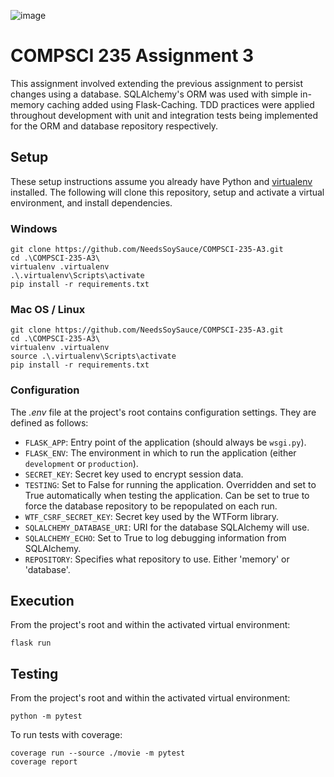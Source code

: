 
![image](https://user-images.githubusercontent.com/30617834/97424047-0921a500-1975-11eb-81d6-ccb01b80bb92.png)

# COMPSCI 235 Assignment 3

This assignment involved extending the previous assignment to persist changes using a database. SQLAlchemy's ORM was used with simple in-memory caching added using Flask-Caching. TDD practices were applied throughout development with unit and integration tests being implemented for the ORM and database repository respectively.

## Setup

These setup instructions assume you already have Python and [virtualenv](https://pypi.org/project/virtualenv/) installed. The following will clone this repository, setup and activate a virtual environment, and install dependencies.

### Windows

```shell script
git clone https://github.com/NeedsSoySauce/COMPSCI-235-A3.git
cd .\COMPSCI-235-A3\
virtualenv .virtualenv
.\.virtualenv\Scripts\activate
pip install -r requirements.txt
```

### Mac OS / Linux

```shell script
git clone https://github.com/NeedsSoySauce/COMPSCI-235-A3.git
cd .\COMPSCI-235-A3\
virtualenv .virtualenv
source .\.virtualenv\Scripts\activate
pip install -r requirements.txt
```

### Configuration

The *.env* file at the project's root contains configuration settings. They are defined as follows:

* `FLASK_APP`: Entry point of the application (should always be `wsgi.py`).
* `FLASK_ENV`: The environment in which to run the application (either `development` or `production`).
* `SECRET_KEY`: Secret key used to encrypt session data.
* `TESTING`: Set to False for running the application. Overridden and set to True automatically when testing the application. Can be set to true to force the database repository to be repopulated on each run.
* `WTF_CSRF_SECRET_KEY`: Secret key used by the WTForm library.
* `SQLALCHEMY_DATABASE_URI`: URI for the database SQLAlchemy will use.
* `SQLALCHEMY_ECHO`: Set to True to log debugging information from SQLAlchemy.
* `REPOSITORY`: Specifies what repository to use. Either 'memory' or 'database'. 

## Execution

From the project's root and within the activated virtual environment:

````shell script
flask run
```` 

## Testing

From the project's root and within the activated virtual environment:

```shell script
python -m pytest
```

To run tests with coverage:

```shell script
coverage run --source ./movie -m pytest
coverage report
```

